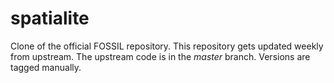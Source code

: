 # spatialite

Clone of the official FOSSIL repository.
This repository gets updated weekly from upstream.
The upstream code is in the _master_ branch. Versions are tagged manually.
